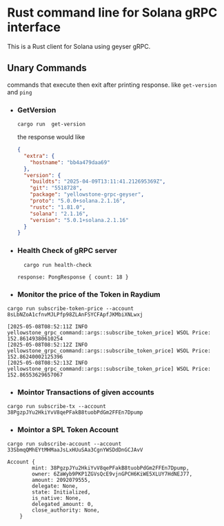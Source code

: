 # Rust command line for Solana gRPC interface

This is a Rust client for Solana using geyser gRPC.

## Unary Commands
   commands that execute then exit after printing response. like `get-version` and `ping`

  - ### GetVersion
    ```shell
    cargo run  get-version
    ```  
    the response would like
    ```json
    {
      "extra": {
        "hostname": "bb4a479daa69"
      },
      "version": {
        "buildts": "2025-04-09T13:11:41.212695369Z",
        "git": "5518728",
        "package": "yellowstone-grpc-geyser",
        "proto": "5.0.0+solana.2.1.16",
        "rustc": "1.81.0",
        "solana": "2.1.16",
        "version": "5.0.1+solana.2.1.16"
      }
    }
    ```
  - ### Health Check of gRPC server
    ```shell
      cargo run health-check 
    ```
    ```text
    response: PongResponse { count: 18 }
    ```  
   - ### Monitor the price of the Token in Raydium
   ```shell
   cargo run subscribe-token-price --account 8sLbNZoA1cfnvMJLPfp98ZLAnFSYCFApfJKMbiXNLwxj 
   ```
   ```text
   [2025-05-08T08:52:11Z INFO  yellowstone_grpc_command::args::subscribe_token_price] WSOL Price: 152.86149380610254
   [2025-05-08T08:52:12Z INFO  yellowstone_grpc_command::args::subscribe_token_price] WSOL Price: 152.86240002125396
   [2025-05-08T08:52:13Z INFO  yellowstone_grpc_command::args::subscribe_token_price] WSOL Price: 152.86553629657067
   ```
  - ### Mointor Transactions of given accounts
  ```shell
  cargo run subscribe-tx --account 38PgzpJYu2HkiYvV8qePFakB8tuobPdGm2FFEn7Dpump
  ```
  - ### Mointor a SPL Token Account
  
  ```shell
  cargo run subscribe-account --account 33SbmqQMhEYtMHMaaJsLxHUuSAa3CgnYWSDdDnGCJAvV
  ```
```text
Account {
        mint: 38PgzpJYu2HkiYvV8qePFakB8tuobPdGm2FFEn7Dpump,
        owner: 6ZaWyb9PKP1ZGVsQcE9vjnGPCH6KiWE5XLUY7HdNEJ77,
        amount: 2092079555,
        delegate: None,
        state: Initialized,
        is_native: None,
        delegated_amount: 0,
        close_authority: None,
    }
```
